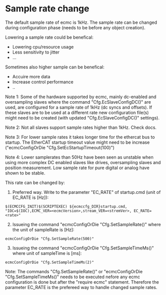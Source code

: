 # Sample rate change

The default sample rate of ecmc is 1kHz. The sample rate can be changed during configuration phase (needs to be before any object creation).

Lowering a sample rate could be benefical:
* Lowering cpu/resource usage
* Less sensitivity to jitter
* ...

Sometimes also higher sample can be benefical:
* Accuire more data
* Increase control performance
* ..

Note 1: Some of the hardware supported by ecmc, mainly dc-enabled and oversampling slaves where the command "Cfg.EcSlaveConfigDC()" are used, are configured for a sample rate of 1kHz (dc syncs and offsets).
If these slaves are to be used at a different rate new configuration file(s) might need to be created (with updated "Cfg.EcSlaveConfigDC()" settings).

Note 2: Not all slaves support sample rates higher than 1kHz. Check docs.

Note 3: For lower sample rates it takes longer time for the ethercat bus to startup. 
The EtherCAT startup timeout value might need to be increase ("ecmcConfigOrDie "Cfg.SetEcStartupTimeout(100)")

Note 4: Lower samplerates than 50Hz have been seen as unstable when using more complex DC enabled slaves like drives, oversampling slaves and position measurement. 
Low sample rate for pure digital or analog have shown to be stable.

This rate can be changed by:

1. Preferred way. Write to the parameter "EC_RATE" of startup.cmd (unit of EC_RATE is [Hz]):

```
$(ECMCCFG_INIT)$(SCRIPTEXEC) ${ecmccfg_DIR}startup.cmd, "IOC=$(IOC),ECMC_VER=<ecmcVersion>,stream_VER=<stremVer>, EC_RATE=<rate>"
```

2. Issueing the command "ecmcConfigOrDie "Cfg.SetSampleRate(<sampleRate>)" where the unit of sampleRate is [Hz]:

```
ecmcConfigOrDie "Cfg.SetSampleRate(500)"
```
3. Issueing the command "ecmcConfigOrDie "Cfg.SetSampleTimeMs(<sampleTimeMs>)" where unit of sampleTime is [ms]:
```
ecmcConfigOrDie "Cfg.SetSampleTimeMs(2)"
```

Note: The commands "Cfg.SetSampleRate()" or "ecmcConfigOrDie "Cfg.SetSampleTimeMs()" needs to be executed nefore any ecmc configuration 
is done but after the "require ecmc" statement. Therefore the parameter EC_RATE is the prefereed way to handle changed sample rates.

